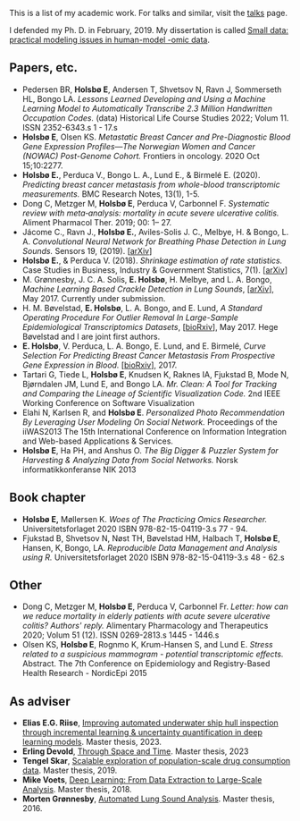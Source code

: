 This is a list of my academic work. For talks and similar, visit the
[talks](/talks/) page. 

I defended my Ph. D. in February, 2019. My dissertation is called 
[Small data: practical modeling issues in human-model -omic data](https://hdl.handle.net/10037/14660).

## Papers, etc.
* Pedersen BR, __Holsbø E__, Andersen T, Shvetsov N, Ravn J, Sommerseth HL, Bongo LA. _Lessons Learned Developing and Using a Machine Learning Model to Automatically Transcribe 2.3 Million Handwritten Occupation Codes._ (data) Historical Life Course Studies 2022; Volum 11. ISSN 2352-6343.s 1 - 17.s
* __Holsbø E__, Olsen KS. _Metastatic Breast Cancer and Pre-Diagnostic Blood Gene Expression Profiles—The Norwegian Women and Cancer (NOWAC) Post-Genome Cohort._ Frontiers in oncology. 2020 Oct 15;10:2277.
* __Holsbø E.__, Perduca V., Bongo L. A., Lund E., & Birmelé E. (2020). _Predicting breast cancer metastasis from whole-blood transcriptomic measurements._ BMC Research Notes, 13(1), 1-5.
* Dong C, Metzger M, __Holsbø E__, Perduca V, Carbonnel F. _Systematic review with meta‐analysis: mortality in acute severe ulcerative colitis._ Aliment Pharmacol Ther. 2019; 00: 1– 27.
* Jácome C., Ravn J., __Holsbø E.__, Aviles-Solis J. C., Melbye, H. & Bongo, L. A. _Convolutional Neural Network for Breathing Phase Detection in Lung Sounds._ Sensors 19, (2019). \[[arXiv](https://arxiv.org/abs/1903.10251)\]
* __Holsbø E.__, & Perduca V. (2018). _Shrinkage estimation of rate statistics._ Case Studies in Business, Industry & Government Statistics, 7(1). \[[arXiv](https://arxiv.org/abs/1810.07654)\]
* M. Grønnesby, J. C. A. Solis, __E. Holsbø__, H. Melbye, and L. A. Bongo, _Machine Learning Based Crackle Detection in Lung Sounds_, \[[arXiv](https://arxiv.org/abs/1706.00005)\], May 2017. Currently under submission.
* H. M. Bøvelstad, __E. Holsbø__, L. A. Bongo, and E. Lund, _A Standard Operating Procedure For Outlier Removal In Large-Sample Epidemiological Transcriptomics Datasets_, \[[bioRxiv](http://biorxiv.org/content/early/2017/05/31/144519)\], May 2017. Hege Bøvelstad and I are joint first authors.
* __E. Holsbø__, V. Perduca, L. A. Bongo, E. Lund, and E. Birmelé, _Curve Selection For Predicting Breast Cancer Metastasis From Prospective Gene Expression in Blood._ \[[bioRxiv](http://www.biorxiv.org/content/early/2017/05/23/141325??collection=)\], 2017.
* Tartari G, Tiede L, __Holsbø E__, Knudsen K, Raknes IA, Fjukstad B, Mode N, Bjørndalen JM, Lund E, and Bongo LA. 
_Mr. Clean: A Tool for Tracking and Comparing the Lineage of Scientific Visualization Code._
2nd IEEE Working Conference on Software Visualization
* Elahi N, Karlsen R, and __Holsbø E__.
_Personalized Photo Recommendation By Leveraging User Modeling On Social Network._
Proceedings of the iiWAS2013 The 15th International Conference on Information Integration and Web-based Applications & Services. 
* __Holsbø E__, Ha PH, and Anshus O.
_The Big Digger & Puzzler System for Harvesting & Analyzing Data from Social Networks._
Norsk informatikkonferanse NIK 2013

## Book chapter
* __Holsbø E,__ Møllersen K. _Woes of The Practicing Omics Researcher._ Universitetsforlaget 2020 ISBN 978-82-15-04119-3.s 77 - 94.
* Fjukstad B, Shvetsov N, Nøst TH, Bøvelstad HM, Halbach T, __Holsbø E__, Hansen, K, Bongo, LA. _Reproducible Data Management and Analysis using R._ Universitetsforlaget 2020 ISBN 978-82-15-04119-3.s 48 - 62.s

## Other
* Dong C, Metzger M, __Holsbø E__, Perduca V, Carbonnel Fr. _Letter: how can we reduce mortality in elderly patients with acute severe ulcerative colitis? Authors' reply._ Alimentary Pharmacology and Therapeutics 2020; Volum 51 (12). ISSN 0269-2813.s 1445 - 1446.s
* Olsen KS, __Holsbø E__, Rognmo K, Krum-Hansen S, and Lund E. 
_Stress related to a suspicious mammogram - potential transcriptomic effects._ Abstract.
The 7th Conference on Epidemiology and Registry-Based Health Research - NordicEpi 2015

## As adviser
* **Elias E.G. Riise**,
  [Improving automated underwater ship hull inspection through incremental learning & uncertainty quantification in deep learning models](https://munin.uit.no/handle/10037/29562). 
  Master thesis, 2023.
* **Erling Devold**,
  [Through Space and Time](https://munin.uit.no/handle/10037/29564). 
  Master thesis, 2023
* **Tengel Skar**,
  [Scalable exploration of population-scale drug consumption data](https://munin.uit.no/handle/10037/15776). 
  Master thesis, 2019.
* **Mike Voets**,
  [Deep Learning: From Data Extraction to Large-Scale Analysis](https://munin.uit.no/handle/10037/12808).
  Master thesis, 2018. 
* **Morten Grønnesby**, 
  [Automated Lung Sound Analysis](https://munin.uit.no/handle/10037/11260).
  Master thesis, 2016.

